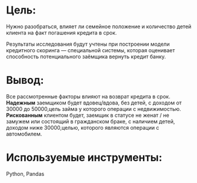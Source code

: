 # Цель:

Нужно разобраться, влияет ли семейное положение и количество детей клиента на факт погашения кредита в срок.


Результаты исследования будут учтены при построении модели кредитного скоринга — специальной системы, которая оценивает способность потенциального заёмщика вернуть кредит банку.

# Вывод: 

Все рассмотренные факторы влияют на возврат кредита в срок.\
**Надежным** заемщиком будет вдовец/вдова, без детей, с доходом от 30000 до 50000,цель займа у которого операции с недвижимостью.\
**Рискованным** клиентом будет, заемщик в статусе не женат / не замужем или состоящий в гражданском браке, с наличием детей, доходом ниже 30000,целью, которого являются операции с автомобилем.

# Используемые инструменты:

Python, Pandas

